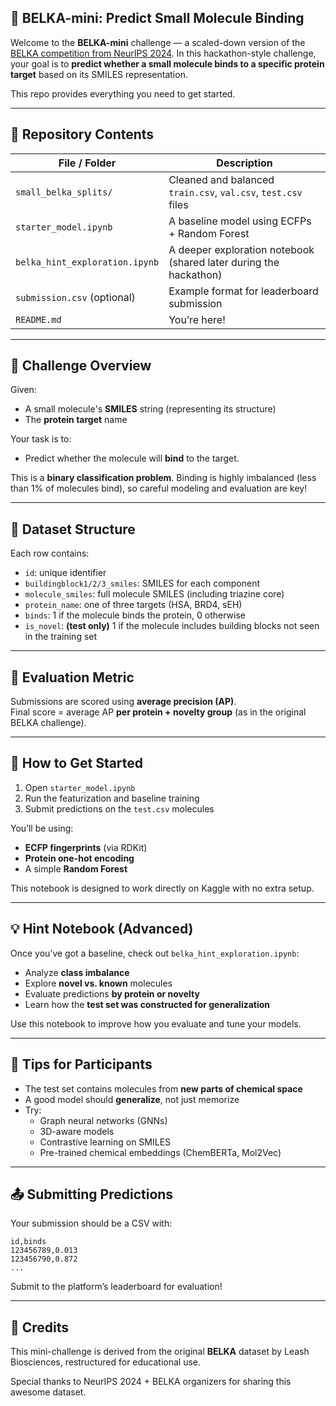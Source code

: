 ## 🧬 BELKA-mini: Predict Small Molecule Binding

Welcome to the **BELKA-mini** challenge — a scaled-down version of the [BELKA competition from NeurIPS 2024](https://www.kaggle.com/competitions/leash-BELKA). In this hackathon-style challenge, your goal is to **predict whether a small molecule binds to a specific protein target** based on its SMILES representation.

This repo provides everything you need to get started.

---

## 📁 Repository Contents

| File / Folder                      | Description |
|-----------------------------------|-------------|
| `small_belka_splits/`             | Cleaned and balanced `train.csv`, `val.csv`, `test.csv` files |
| `starter_model.ipynb`             | A baseline model using ECFPs + Random Forest |
| `belka_hint_exploration.ipynb`    | A deeper exploration notebook (shared later during the hackathon) |
| `submission.csv` (optional)       | Example format for leaderboard submission |
| `README.md`                       | You’re here! |

---

## 🎯 Challenge Overview

Given:
- A small molecule's **SMILES** string (representing its structure)
- The **protein target** name

Your task is to:
- Predict whether the molecule will **bind** to the target.

This is a **binary classification problem**. Binding is highly imbalanced (less than 1% of molecules bind), so careful modeling and evaluation are key!

---

## 🔬 Dataset Structure

Each row contains:
- `id`: unique identifier
- `buildingblock1/2/3_smiles`: SMILES for each component
- `molecule_smiles`: full molecule SMILES (including triazine core)
- `protein_name`: one of three targets (HSA, BRD4, sEH)
- `binds`: 1 if the molecule binds the protein, 0 otherwise
- `is_novel`: **(test only)** 1 if the molecule includes building blocks not seen in the training set

---

## 🧪 Evaluation Metric

Submissions are scored using **average precision (AP)**.  
Final score = average AP **per protein + novelty group** (as in the original BELKA challenge).

---

## 🚀 How to Get Started

1. Open `starter_model.ipynb`
2. Run the featurization and baseline training
3. Submit predictions on the `test.csv` molecules

You’ll be using:
- **ECFP fingerprints** (via RDKit)
- **Protein one-hot encoding**
- A simple **Random Forest**

This notebook is designed to work directly on Kaggle with no extra setup.

---

## 💡 Hint Notebook (Advanced)

Once you’ve got a baseline, check out `belka_hint_exploration.ipynb`:

- Analyze **class imbalance**
- Explore **novel vs. known** molecules
- Evaluate predictions **by protein or novelty**
- Learn how the **test set was constructed for generalization**

Use this notebook to improve how you evaluate and tune your models.

---

## 🧠 Tips for Participants

- The test set contains molecules from **new parts of chemical space**
- A good model should **generalize**, not just memorize
- Try:
  - Graph neural networks (GNNs)
  - 3D-aware models
  - Contrastive learning on SMILES
  - Pre-trained chemical embeddings (ChemBERTa, Mol2Vec)

---

## 📤 Submitting Predictions

Your submission should be a CSV with:
```
id,binds
123456789,0.013
123456790,0.872
...
```

Submit to the platform’s leaderboard for evaluation!

---

## 🙌 Credits

This mini-challenge is derived from the original **BELKA** dataset by Leash Biosciences, restructured for educational use.

Special thanks to NeurIPS 2024 + BELKA organizers for sharing this awesome dataset.
